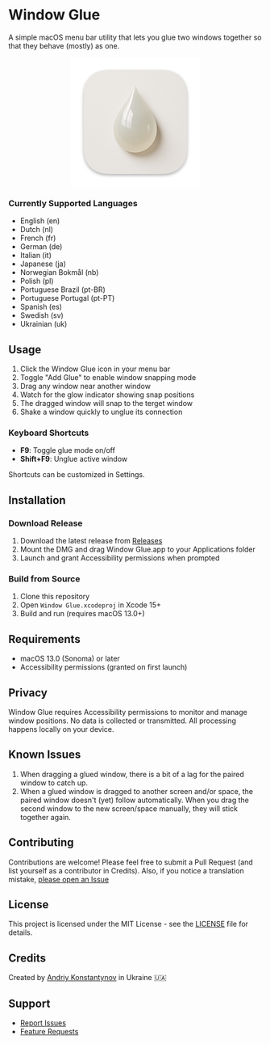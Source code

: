 # Window Glue

A simple macOS menu bar utility that lets you glue two windows together so that they behave (mostly) as one.

<img style="display: block; margin: auto;" src="Assets/Icon-MacOS-256x256.png"/>

### Currently Supported Languages
- English (en)
- Dutch (nl)
- French (fr)
- German (de)
- Italian (it)
- Japanese (ja)
- Norwegian Bokmål (nb)
- Polish (pl)
- Portuguese Brazil (pt-BR)
- Portuguese Portugal (pt-PT)
- Spanish (es)
- Swedish (sv)
- Ukrainian (uk)

## Usage

1. Click the Window Glue icon in your menu bar
2. Toggle "Add Glue" to enable window snapping mode
3. Drag any window near another window
4. Watch for the glow indicator showing snap positions
5. The dragged window will snap to the terget window
6. Shake a window quickly to unglue its connection

### Keyboard Shortcuts
- **F9**: Toggle glue mode on/off
- **Shift+F9**: Unglue active window

Shortcuts can be customized in Settings.

## Installation

### Download Release
1. Download the latest release from [Releases](https://github.com/Conxt/WindowGlue/releases)
2. Mount the DMG and drag Window Glue.app to your Applications folder
3. Launch and grant Accessibility permissions when prompted

### Build from Source
1. Clone this repository
2. Open `Window Glue.xcodeproj` in Xcode 15+
3. Build and run (requires macOS 13.0+)

## Requirements

- macOS 13.0 (Sonoma) or later
- Accessibility permissions (granted on first launch)

## Privacy

Window Glue requires Accessibility permissions to monitor and manage window positions. No data is collected or transmitted. All processing happens locally on your device.

## Known Issues

1. When dragging a glued window, there is a bit of a lag for the paired window to catch up.
2. When a glued window is dragged to another screen and/or space, the paired window doesn't (yet) follow automatically. When you drag the second window to the new screen/space manually, they will stick together again.

## Contributing

Contributions are welcome! Please feel free to submit a Pull Request (and list yourself as a contributor in Credits).
Also, if you notice a translation mistake, [please open an Issue](https://github.com/Conxt/WindowGlue/issues)

## License

This project is licensed under the MIT License - see the [LICENSE](LICENSE) file for details.

## Credits

Created by [Andriy Konstantynov](https://github.com/Conxt) in Ukraine 🇺🇦

## Support

- [Report Issues](https://github.com/Conxt/WindowGlue/issues)
- [Feature Requests](https://github.com/Conxt/WindowGlue/discussions)
